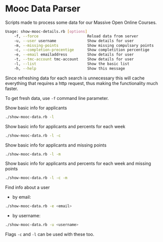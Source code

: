 # Mooc Data Parser

Scripts made to process some data for our Massive Open Online Courses.

```bash
Usage: show-mooc-details.rb [options]
    -f, --force                      Reload data from server
    -u, --user username              Show details for user
    -m, --missing-points             Show missing compulsary points
    -c, --completion-precentige      Show completition percentige
    -e, --email emailaddress         Show details for user
    -t, --tmc-account tmc-account    Show details for user
    -l, --list                       Show the basic list
    -h, --help                       Show this message
```


Since refreshing data for each search is unnecessary this will cache everything that requires a http request,
thus making the functionality much faster.

To get fresh data, use `-f` command line parameter.


Show basic info for applicants
```bash
./show-mooc-data.rb -l
```

Show basic info for applicants and percents for each week
```bash
./show-mooc-data.rb -l -c
```

Show basic info for applicants and missing points
```bash
./show-mooc-data.rb -l -m
```

Show basic info for applicants and percents for each week and missing points
```bash
./show-mooc-data.rb -l -c -m
```

Find info about a user
* by email:
```bash
./show-mooc-data.rb -e <email>
```

* by username:
```bash
./show-mooc-data.rb -u <username>
```

Flags `-c` and `-l` can be used with these too.
